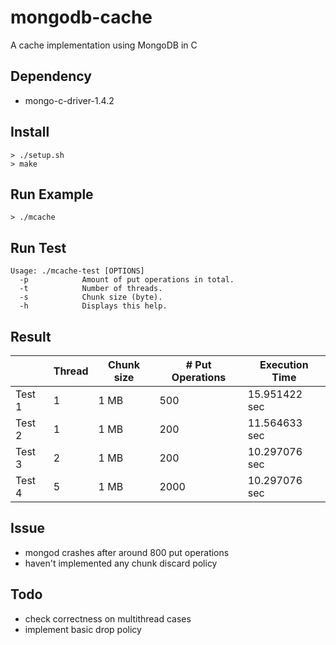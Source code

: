 # mongodb-cache

A cache implementation using MongoDB in C

## Dependency

- mongo-c-driver-1.4.2

## Install

```
> ./setup.sh
> make
```

## Run Example

```
> ./mcache
```

## Run Test

```
Usage: ./mcache-test [OPTIONS]
  -p            Amount of put operations in total.
  -t            Number of threads.
  -s            Chunk size (byte).
  -h            Displays this help.
```

## Result

|        | Thread | Chunk size | # Put Operations | Execution Time |
|--------|--------|------------|------------------|--------------- |
| Test 1 |      1 |       1 MB |              500 |  15.951422 sec |
| Test 2 |      1 |       1 MB |              200 |  11.564633 sec |
| Test 3 |      2 |       1 MB |              200 |  10.297076 sec |
| Test 4 |      5 |       1 MB |             2000 |  10.297076 sec |

## Issue

- mongod crashes after around 800 put operations
- haven't implemented any chunk discard policy

## Todo

- check correctness on multithread cases
- implement basic drop policy
